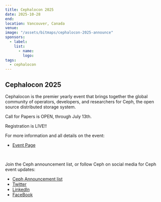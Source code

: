 ```yaml
---
title: Cephalocon 2025
date: 2025-10-28
end: 
location: Vancouver, Canada
venue:
image: "/assets/bitmaps/cephalocon-2025-announce"
sponsors:
  - label:
    list:
      - name:
        logo:
tags:
  - cephalocon
---
```


## Cephalocon 2025

Cephalocon is the premier yearly event that brings together the global
community of operators, developers, and researchers for Ceph, the open source
distributed storage system.

Call for Papers is OPEN, through July 13th. 

Registration is LIVE!!

For more information and all details on the event: 

- [Event Page](https://events.linuxfoundation.org/cephalocon/)

<br />

Join the Ceph announcement list, or follow Ceph on social media for Ceph event
updates:

- [Ceph Announcement list](https://lists.ceph.io/postorius/lists/ceph-announce.ceph.io/)
- [Twitter](https://twitter.com/ceph)
- [LinkedIn](https://www.linkedin.com/company/ceph/)
- [FaceBook](https://www.facebook.com/cephstorage/)